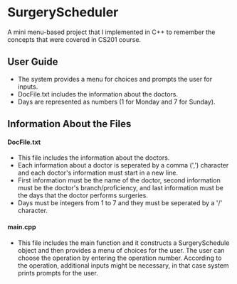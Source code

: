 # SurgeryScheduler
A mini menu-based project that I implemented in C++ to remember the concepts that were covered in CS201 course.
## User Guide
- The system provides a menu for choices and prompts the user for inputs.
- DocFile.txt includes the information about the doctors.
- Days are represented as numbers (1 for Monday and 7 for Sunday).
## Information About the Files
#### DocFile.txt
- This file includes the information about the doctors.
- Each information about a doctor is seperated by a comma (',') character and each doctor's information must start in a new line.
- First information must be the name of the doctor, second information must be the doctor's branch/proficiency, and last information must be the days that the doctor performs surgeries.
- Days must be integers from 1 to 7 and they must be seperated by a '/' character.
#### main.cpp
- This file includes the main function and it constructs a SurgerySchedule object and then provides a menu of choices for the user. The user can choose the operation by entering the operation number. According to the operation, additional inputs might be necessary, in that case system prints prompts for the user.
